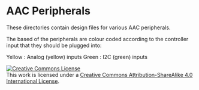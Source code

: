 # AAC Peripherals

These directories contain design files for various AAC peripherals.

The based of the peripherals are colour coded according to the controller input that they should be plugged into:

Yellow : Analog (yellow) inputs
Green : I2C (green) inputs

<a rel="license" href="http://creativecommons.org/licenses/by-sa/4.0/">
<img alt="Creative Commons License" style="border-width:0" src="https://i.creativecommons.org/l/by-sa/4.0/88x31.png" />
</a><br />This work is licensed under a <a rel="license" href="http://creativecommons.org/licenses/by-sa/4.0/">
Creative Commons Attribution-ShareAlike 4.0 International License</a>.

